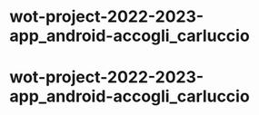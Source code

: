 # wot-project-2022-2023-app_android-accogli_carluccio
# wot-project-2022-2023-app_android-accogli_carluccio
